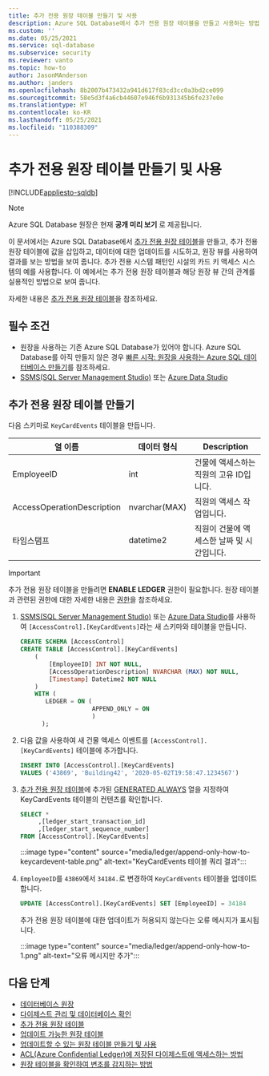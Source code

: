 ```yaml
---
title: 추가 전용 원장 테이블 만들기 및 사용
description: Azure SQL Database에서 추가 전용 원장 테이블을 만들고 사용하는 방법
ms.custom: ''
ms.date: 05/25/2021
ms.service: sql-database
ms.subservice: security
ms.reviewer: vanto
ms.topic: how-to
author: JasonMAnderson
ms.author: janders
ms.openlocfilehash: 8b2007b473432a941d617f83cd3cc0a3bd2ce099
ms.sourcegitcommit: 58e5d3f4a6cb44607e946f6b931345b6fe237e0e
ms.translationtype: HT
ms.contentlocale: ko-KR
ms.lasthandoff: 05/25/2021
ms.locfileid: "110388309"
---
```

# <a name="create-and-use-append-only-ledger-tables"></a>추가 전용 원장 테이블 만들기 및 사용

[!INCLUDE[appliesto-sqldb](../includes/appliesto-sqldb.md)]

> [!NOTE]
> Azure SQL Database 원장은 현재 **공개 미리 보기** 로 제공됩니다.

이 문서에서는 Azure SQL Database에서 [추가 전용 원장 테이블](ledger-append-only-ledger-tables.md)을 만들고, 추가 전용 원장 테이블에 값을 삽입하고, 데이터에 대한 업데이트를 시도하고, 원장 뷰를 사용하여 결과를 보는 방법을 보여 줍니다. 추가 전용 시스템 패턴인 시설의 카드 키 액세스 시스템의 예를 사용합니다. 이 예에서는 추가 전용 원장 테이블과 해당 원장 뷰 간의 관계를 실용적인 방법으로 보여 줍니다.

자세한 내용은 [추가 전용 원장 테이블](ledger-append-only-ledger-tables.md)을 참조하세요.

## <a name="prerequisite"></a>필수 조건

- 원장을 사용하는 기존 Azure SQL Database가 있어야 합니다. Azure SQL Database를 아직 만들지 않은 경우 [빠른 시작: 원장을 사용하는 Azure SQL 데이터베이스 만들기](ledger-create-a-single-database-with-ledger-enabled.md)를 참조하세요.
- [SSMS(SQL Server Management Studio)](/sql/ssms/download-sql-server-management-studio-ssms) 또는 [Azure Data Studio](/sql/azure-data-studio/download-azure-data-studio)

## <a name="creating-an-append-only-ledger-table"></a>추가 전용 원장 테이블 만들기

다음 스키마로 `KeyCardEvents` 테이블을 만듭니다.  

| 열 이름 | 데이터 형식 | Description |
|--|--|--|
| EmployeeID | int | 건물에 액세스하는 직원의 고유 ID입니다. |
| AccessOperationDescription | nvarchar(MAX) | 직원의 액세스 작업입니다. |
| 타임스탬프 | datetime2 | 직원이 건물에 액세스한 날짜 및 시간입니다. |

> [!IMPORTANT]
> 추가 전용 원장 테이블을 만들려면 **ENABLE LEDGER** 권한이 필요합니다. 원장 테이블과 관련된 권한에 대한 자세한 내용은 [권한](/sql/relational-databases/security/permissions-database-engine#asdbpermissions)을 참조하세요. 

1. [SSMS(SQL Server Management Studio)](/sql/ssms/download-sql-server-management-studio-ssms) 또는 [Azure Data Studio](/sql/azure-data-studio/download-azure-data-studio)를 사용하여 `[AccessControl].[KeyCardEvents]`라는 새 스키마와 테이블을 만듭니다.

   ```sql
   CREATE SCHEMA [AccessControl] 
   CREATE TABLE [AccessControl].[KeyCardEvents]
       (
           [EmployeeID] INT NOT NULL,
           [AccessOperationDescription] NVARCHAR (MAX) NOT NULL,
           [Timestamp] Datetime2 NOT NULL
       )
       WITH (
          LEDGER = ON (
                       APPEND_ONLY = ON
                       )
         );
   ```

1. 다음 값을 사용하여 새 건물 액세스 이벤트를 `[AccessControl].[KeyCardEvents]` 테이블에 추가합니다.

   ```sql
   INSERT INTO [AccessControl].[KeyCardEvents]
   VALUES ('43869', 'Building42', '2020-05-02T19:58:47.1234567')
   ```

1. [추가 전용 원장 테이블](ledger-append-only-ledger-tables.md)에 추가된 [GENERATED ALWAYS](/sql/t-sql/statements/create-table-transact-sql#generate-always-columns) 열을 지정하여 KeyCardEvents 테이블의 컨텐츠를 확인합니다.

   ```sql
   SELECT *
        ,[ledger_start_transaction_id]
        ,[ledger_start_sequence_number]
   FROM [AccessControl].[KeyCardEvents]
   ```

   :::image type="content" source="media/ledger/append-only-how-to-keycardevent-table.png" alt-text="KeyCardEvents 테이블 쿼리 결과":::

1. `EmployeeID`를 `43869`에서 `34184.`로 변경하여 `KeyCardEvents` 테이블을 업데이트합니다.

   ```sql
   UPDATE [AccessControl].[KeyCardEvents] SET [EmployeeID] = 34184
   ```

   추가 전용 원장 테이블에 대한 업데이트가 허용되지 않는다는 오류 메시지가 표시됩니다.

   :::image type="content" source="media/ledger/append-only-how-to-1.png" alt-text="오류 메시지만 추가":::

## <a name="next-steps"></a>다음 단계

- [데이터베이스 원장](ledger-database-ledger.md) 
- [다이제스트 관리 및 데이터베이스 확인](ledger-digest-management-and-database-verification.md)
- [추가 전용 원장 테이블](ledger-append-only-ledger-tables.md) 
- [업데이트 가능한 원장 테이블](ledger-updatable-ledger-tables.md)
- [업데이트할 수 있는 원장 테이블 만들기 및 사용](ledger-how-to-updatable-ledger-tables.md)
- [ACL(Azure Confidential Ledger)에 저장된 다이제스트에 액세스하는 방법](ledger-how-to-access-acl-digest.md)
- [원장 테이블을 확인하여 변조를 감지하는 방법](ledger-verify-database.md)
